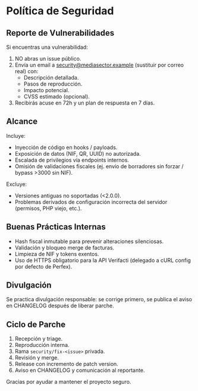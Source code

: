# Política de Seguridad

## Reporte de Vulnerabilidades
Si encuentras una vulnerabilidad:
1. NO abras un issue público.
2. Envía un email a security@mediasector.example (sustituir por correo real) con:
   - Descripción detallada.
   - Pasos de reproducción.
   - Impacto potencial.
   - CVSS estimado (opcional).
3. Recibirás acuse en 72h y un plan de respuesta en 7 días.

## Alcance
Incluye:
- Inyección de código en hooks / payloads.
- Exposición de datos (NIF, QR, UUID) no autorizada.
- Escalada de privilegios vía endpoints internos.
- Omisión de validaciones fiscales (ej. envío de borradores sin forzar / bypass >3000 sin NIF).

Excluye:
- Versiones antiguas no soportadas (<2.0.0).
- Problemas derivados de configuración incorrecta del servidor (permisos, PHP viejo, etc.).

## Buenas Prácticas Internas
- Hash fiscal inmutable para prevenir alteraciones silenciosas.
- Validación y bloqueo merge de facturas.
- Limpieza de NIF y tokens exentos.
- Uso de HTTPS obligatorio para la API Verifacti (delegado a cURL config por defecto de Perfex).

## Divulgación
Se practica divulgación responsable: se corrige primero, se publica el aviso en CHANGELOG después de liberar parche.

## Ciclo de Parche
1. Recepción y triage.
2. Reproducción interna.
3. Rama `security/fix-<issue>` privada.
4. Revisión y merge.
5. Release con incremento de patch version.
6. Aviso en CHANGELOG y comunicación al reportante.

Gracias por ayudar a mantener el proyecto seguro.
